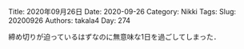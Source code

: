 ﻿Title: 2020年09月26日
Date: 2020-09-26
Category: Nikki
Tags: 
Slug: 20200926
Authors: takala4
Day: 274




締め切りが迫っているはずなのに無意味な1日を過ごしてしまった．